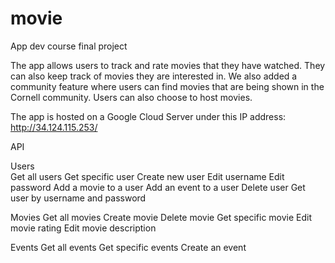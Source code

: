 # movie
App dev course final project

The app allows users to track and rate movies that they have watched. They can also keep track of movies they
are interested in. We also added a community feature where users can find movies that are being shown in the 
Cornell community. Users can also choose to host movies.

The app is hosted on a Google Cloud Server under this IP address: http://34.124.115.253/

API

Users <br />
    Get all users
    Get specific user
    Create new user
    Edit username
    Edit password
    Add a movie to a user
    Add an event to a user
    Delete user
    Get user by username and password

Movies
    Get all movies
    Create movie
    Delete movie
    Get specific movie
    Edit movie rating
    Edit movie description

Events
    Get all events
    Get specific events
    Create an event